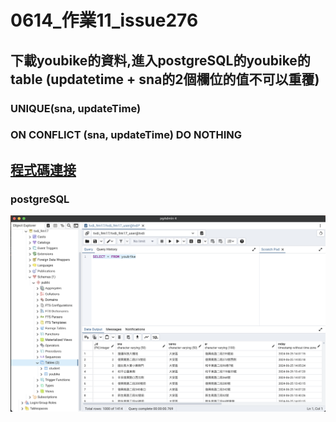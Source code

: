# 0614_作業11_issue276

## 下載youbike的資料,進入postgreSQL的youbike的table (updatetime + sna的2個欄位的值不可以重覆)

### UNIQUE(sna, updateTime)
### ON CONFLICT (sna, updateTime) DO NOTHING
## [程式碼連接](./index.py)

### postgreSQL
![pgSQL](./image/pgSQL.png)